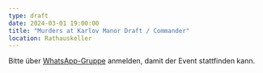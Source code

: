 ```yaml
---
type: draft
date: 2024-03-01 19:00:00
title: "Murders at Karlov Manor Draft / Commander"
location: Rathauskeller
---
```


Bitte über [WhatsApp-Gruppe](https://chat.whatsapp.com/HQ7IINFrZB63esDNRqsIUw) anmelden, damit der Event stattfinden kann.